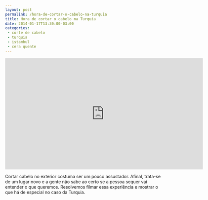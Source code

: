 ```yaml
---
layout: post
permalink: /hora-de-cortar-o-cabelo-na-turquia
title: Hora de cortar o cabelo na Turquia
date: 2014-01-17T13:30:00-03:00
categories:
 - corte de cabelo
 - turquia
 - istambul
 - cera quente
---
```

<div class="center">
<iframe width="640" height="360" src="http://www.youtube.com/embed/41aw2Fk1fkQ" frameborder="0" allowfullscreen></iframe>
</div>

Cortar cabelo no exterior costuma ser um pouco assustador. Afinal, trata-se de um lugar novo e a gente não sabe ao certo se a pessoa sequer vai entender o que queremos. Resolvemos filmar essa experiência e mostrar o que há de especial no caso da Turquia.


